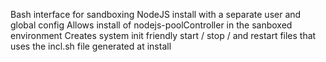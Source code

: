 Bash interface for sandboxing NodeJS install with a separate user and global config
Allows install of nodejs-poolController in the sanboxed environment
Creates system init friendly start / stop / and restart files that uses the incl.sh file generated at install

